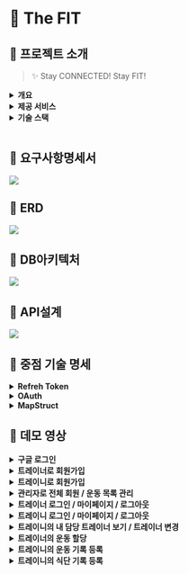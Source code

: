 # :runner: The FIT

## :muscle: 프로젝트 소개
>  :sparkles: Stay CONNECTED! Stay FIT!

<details>
<summary>
<b>개요</b>
</summary>
The FIT은 트레이너와 트레이니(회원)가 상호작용하는 플랫폼을 제공하여, 
<br>트레이너가 트레이니를 운동 및 식단 관리 측면에서 밀착 관리를 할 수 있도록 돕는 웹 애플리케이션입니다. 
</details>
<details>
<summary>
<b>제공 서비스</b>
</summary>

### :calendar: **_캘린더 (habit tracker)_**

:bow:트레이니는 각자 본인만의 캘린더를 통해서 본인의 운동 기록과 식단 기록을 확인할 수 있습니다.
<br>운동을 수행한 날과 식단을 등록한 날에는 각각 다른 색으로 표기가 됩니다.

:raising_hand:트레이너는 본인이 담당하고 있는 트레이니의 캘린더를 확인함으로써 기록을 트래킹할 수 있습니다. 

### :boxing_glove: **_운동 기록_**
:raising_hand:트레이너는 본인이 담당하고 있는 트레이니에게 운동을 할당할 수 있습니다. 
<br>후, 이에 관한 피드백을 등록할 수 있습니다.

:bow:트레이니는 트레이너가 할당한 운동을 수행함으로써 무게, 세트, 횟수 등 세세한 정보를 포함하여 운동을 기록할 수 있습니다. 
<br>후, 트레이너가 남긴 피드백을 확인할 수 있습니다.

### :green_salad: **_식단 기록_**
:bow:트레이니는 매일 식단을 사진과 상세 설명을 포함하여 등록할 수 있습니다. 

:raising_hand:트레이너는 본인이 담당하고 있는 트레이니의 식단 기록을 확인하고 
<br>후, 피드백을 남길 수 있습니다.

</details>

<details>
<summary>
<b>기술 스택</b>
</summary>
<h3>DB<h3>

<img src="https://img.shields.io/badge/mariaDB-003545?style=for-the-badge&logo=mariaDB&logoColor=white">
<img src="https://img.shields.io/badge/Redis-DC382D?style=for-the-badge&logo=Redis&logoColor=white"> 

<h3>FRONTEND<h3>

<img src="https://img.shields.io/badge/html5-E34F26?style=for-the-badge&logo=html5&logoColor=white">
<img src="https://img.shields.io/badge/javascript-F7DF1E?style=for-the-badge&logo=javascript&logoColor=black">
<img src="https://img.shields.io/badge/css-1572B6?style=for-the-badge&logo=css3&logoColor=white">
<img src="https://img.shields.io/badge/vue.js-4FC08D?style=for-the-badge&logo=vue.js&logoColor=white">
<img src="https://img.shields.io/badge/tailwindcss-skyblue?style=for-the-badge&logo=tailwindcss&logoColor=white">

<h3>BACKEND<h3>

<img src="https://img.shields.io/badge/spring-6DB33F?style=for-the-badge&logo=spring&logoColor=white">
<img src="https://img.shields.io/badge/gradle-02303A?style=for-the-badge&logo=gradle&logoColor=white">
<img src="https://img.shields.io/badge/java-007396?style=for-the-badge&logo=java&logoColor=white">

<h3>AWS<h3>

<img src="https://img.shields.io/badge/amazonaws-navy?style=for-the-badge&logo=amazonaws&logoColor=white">
<img src="https://img.shields.io/badge/amazonec2-skyblue?style=for-the-badge&logo=amazonec2&logoColor=white">
<img src="https://img.shields.io/badge/amazonrds-02303A?style=for-the-badge&logo=amazonrds&logoColor=white">
<img src="https://img.shields.io/badge/amazons3-orange?style=for-the-badge&logo=amazons3&logoColor=white">
<img src="https://img.shields.io/badge/amazonaws-yellow?style=for-the-badge&logo=amazonaws&logoColor=white">

<h3>COMMUNICATION</h3>

<img src="https://img.shields.io/badge/git-F05032?style=for-the-badge&logo=git&logoColor=white"><img src="https://img.shields.io/badge/github-181717?style=for-the-badge&logo=github&logoColor=white">
<img src="https://img.shields.io/badge/slack-purple?style=for-the-badge&logo=slack&logoColor=white">
</details>
<br>
  
## :muscle: 요구사항명세서
<img src="https://github.com/beyond-sw-camp-spring-project-The-fit/The-fit/blob/docs/The%20FIT%20%EC%82%AC%EC%A7%84%20%EC%9E%90%EB%A3%8C/The%20FIT%20%EC%9A%94%EA%B5%AC%EC%82%AC%ED%95%AD%20%EB%AA%85%EC%84%B8%EC%84%9C.png?raw=true">

## :muscle: ERD

<img src="https://github.com/beyond-sw-camp-spring-project-The-fit/The-fit/blob/docs/The%20FIT%20%EC%82%AC%EC%A7%84%20%EC%9E%90%EB%A3%8C/The%20FIT%20%EB%85%BC%EB%A6%AC%EC%A0%81%20ERD.png?raw=true">

## :muscle: DB아키텍처

<img src="https://github.com/beyond-sw-camp-spring-project-The-fit/The-fit/blob/docs/The%20FIT%20%EC%82%AC%EC%A7%84%20%EC%9E%90%EB%A3%8C/The%20FIT%20DB%20%EC%95%84%ED%82%A4%ED%85%8D%EC%B3%90.png?raw=true">

## :muscle: API설계
<img src="https://github.com/beyond-sw-camp-spring-project-The-fit/The-fit/blob/docs/The%20FIT%20%EC%82%AC%EC%A7%84%20%EC%9E%90%EB%A3%8C/The%20FIT%20API%EC%84%A4%EA%B3%84.png?raw=true">

## :muscle: 중점 기술 명세
<details>
<summary>
<b>Refreh Token</b>
</summary>
  
  ## Refreh Token 구현 방법 2가지
1. JWT 형태의 Refresh Token
    1. 토큰 자체에 데이터를 담을 수 있습니다.
    2. 데이터베이스에 별도로 액세스하지 않아도 된다는 점이 있고 따라 서버의 부하가 상대적으로 적습니다.
    3. Refresh Token 을 서버에서 제어할 수 없다는 단점
    4. Refresh Token 을 탈취당한 상황에서 토큰을 별달리 무효화 시키는 방법이 없습니다
2. JWT 형태가 아닌 Refresh Token
    1. 그 토큰을 사용자와 매핑되도록 데이터베이스에 저장
    2. Refresh Token 사용시 데이터베이스에 액세스
    3. 강제로 로그아웃 시키거나, 차단할 수 있게되고 또한 Refresh Token이 탈취되었을 경우 그 즉시 무효화시킬 수 있습니다.
    4. 
## 구현 방식
1. Access Token
    1. jwt 토큰 발급 : 페이 로더에 이메일과 유저의 role 담음
2. Refresh Token
    1. jwt 형태가 아닌 형태로 구현
    2. 유저에 관한 특정 정보를 페이로더에 담지 않음
    3. jwt로 형태로 구현하는 이유는 logged된 유저의 정보를 DB에 조회하지 않기 위함
    4. 한번 사용된 Refresh Token은 새로 발급 (RTR 방식)
    5. 발급된 RT와 AT를 모두 탈취 당했을 경우 서버에서 이를 알 수 있다.
3. Redis
    1. Key : R.T VS A.T
    2. A.T의 경우 (A.T : R.T)
    3. 그외 사용자의 정보(unique한)로 맵핑 할 경우 ( email : R.T)
</details>

<details>
<summary>
<b>OAuth</b>
</summary>
  
  ## 기본 개념
  - 권한 부여 승인을 위해 자체 생성한 Authorization Code를 전달하는 방식
  - 클라이언트가 사용자를 대신하여 특정 자원에 접근을 요청할 때 사용
  - Refresh Token의 사용이 가능한 방식
  - 
## 유저에서 권한 서버까지
1. 유저는 권한 부여 승인 요청
2. 이후 클라이언트는 권한 서버 (구글)에서 제공하는 로그인 페이지를 브라우저를 띄움
3. 이 페이지를 통해 사용자가 로그인을 하면 권한 서버는 권한 부여 승인 코드 요청 시 전달받은 redirect_url로 Authorization Code를 전달
4. Authorization Code 는 권한 서버에서 제공하는 API를 통해 Access Token 으로 교환
  
</details>
<details>
<summary>
<b>MapStruct </b>
</summary>
  
## MapStruct 사용 이유
> MapStruct는 Java bean 유형 간의 매핑 구현을 단순화하는 코드 생성기로, 다음과 같은 이점을 제공합니다:
1. 컴파일 시점에 코드를 생성하여 런타임에서 안정성을 보장합니다.
2. 다른 매핑 라이브러리보다 압도적으로 속도가 빠릅니다.
3. 반복되는 객체 매핑에서 발생할 수 있는 오류를 줄이며, 구현 코드를 자동으로 만들어주기 때문에 사용이 쉽습니다.

## 매핑 인터페이스 정의
> 엔티티와 DTO 간 매핑을 위한 인터페이스를 생성합니다. MapStruct는 이 인터페이스를 구현하는 클래스를 자동으로 생성합니다.
> 
## 서비스 또는 컨트롤러에서 매핑 사용
Service 또는 Controller에서 Mapper 인스턴스를 사용하여 DTO와 엔티티 간의 변환을 수행합니다. 필드가 다른 경우 매핑을 하기 위해선 다음과 같이 @Mapping을 사용해서 명시해줘야 합니다.
매핑하려는 모든 컬럼들이 같다면 별도의 어노테이션으로 표시할 필요가 없지만, 만약 지정해야 하는 경우가 있다면 예시처럼 @Mapping을 이용하여 source에는 매핑값을 가지고 올 대상, target에는 매핑할 대상을 각각 작성해줍니다.
ource="trainer.id"와 같이 점(.)을 사용하는 이유는, 복합 객체 내부의 특정 필드를 지정하기 위함입니다.
> 즉, trainer 객체의 id 필드를 대상 객체의 trainerId 필드와 매핑하겠다는 의미입니다.
>  이렇게 되면 구현체는 자동으로 생성됩니다.
</details>


## :muscle: 데모 영상
<details>
<summary>
<b>구글 로그인</b>
</summary>
<img src="https://github.com/beyond-sw-camp/be03-4th-5team-The-FIT-devops-front/blob/1ee82addc71d841b3b8a6d8db4a81058047bc403/%EB%8D%B0%EB%AA%A8%20%EC%98%81%EC%83%81/0.%20%EA%B5%AC%EA%B8%80%EB%A1%9C%EA%B7%B8%EC%9D%B8.gif">
</details>

<details>
<summary>
<b>트레이너로 회원가입</b>
</summary>
<img src="https://github.com/beyond-sw-camp/be03-4th-5team-The-FIT-devops-front/blob/1ee82addc71d841b3b8a6d8db4a81058047bc403/%EB%8D%B0%EB%AA%A8%20%EC%98%81%EC%83%81/1.%20trainer%20%ED%9A%8C%EC%9B%90%EA%B0%80%EC%9E%85.gif">
</details>

<details>
<summary>
<b>트레이니로 회원가입</b>
</summary>
<img src="https://github.com/beyond-sw-camp/be03-4th-5team-The-FIT-devops-front/blob/1ee82addc71d841b3b8a6d8db4a81058047bc403/%EB%8D%B0%EB%AA%A8%20%EC%98%81%EC%83%81/2.%20member%20%ED%9A%8C%EC%9B%90%EA%B0%80%EC%9E%85.gif">
</details>

<details>
<summary>
<b>관리자로 전체 회원 / 운동 목록 관리</b>
</summary>
<img src="https://github.com/beyond-sw-camp/be03-4th-5team-The-FIT-devops-front/blob/1ee82addc71d841b3b8a6d8db4a81058047bc403/%EB%8D%B0%EB%AA%A8%20%EC%98%81%EC%83%81/3.%20admin%20%EC%A0%84%EC%B2%B4%ED%9A%8C%EC%9B%90%EA%B4%80%EB%A6%AC%2C%20%EC%9A%B4%EB%8F%99%EB%AA%A9%EB%A1%9D%EA%B4%80%EB%A6%AC.gif">
</details>

<details>
<summary>
<b>트레이너 로그인 / 마이페이지 / 로그아웃</b>
</summary>
<img src="[https://github.com/beyond-sw-camp-spring-project-The-fit/The-fit/blob/docs/%E1%84%83%E1%85%A6%E1%84%86%E1%85%A9%20%E1%84%8B%E1%85%A7%E1%86%BC%E1%84%89%E1%85%A1%E1%86%BC/4.%20trainer%20%E1%84%85%E1%85%A9%E1%84%80%E1%85%B3%E1%84%8B%E1%85%B5%E1%86%AB,%20%E1%84%82%E1%85%A2%E1%84%8C%E1%85%A5%E1%86%BC%E1%84%87%E1%85%A9,%20%E1%84%85%E1%85%A9%E1%84%80%E1%85%B3%E1%84%8B%E1%85%A1%E1%84%8B%E1%85%AE%E1%86%BA.gif?raw=true](https://github.com/beyond-sw-camp/be03-4th-5team-The-FIT-devops-front/blob/1ee82addc71d841b3b8a6d8db4a81058047bc403/%EB%8D%B0%EB%AA%A8%20%EC%98%81%EC%83%81/4.%20trainer%20%EB%A1%9C%EA%B7%B8%EC%9D%B8%2C%20%EB%82%B4%EC%A0%95%EB%B3%B4%2C%20%EB%A1%9C%EA%B7%B8%EC%95%84%EC%9B%83.gif)">
</details>

<details>
<summary>
<b>트레이니 로그인 / 마이페이지 / 로그아웃</b>
</summary>
<img src="https://github.com/beyond-sw-camp/be03-4th-5team-The-FIT-devops-front/blob/1ee82addc71d841b3b8a6d8db4a81058047bc403/%EB%8D%B0%EB%AA%A8%20%EC%98%81%EC%83%81/5.%20member%20%EB%A1%9C%EA%B7%B8%EC%9D%B8%2C%20%EB%82%B4%EC%A0%95%EB%B3%B4%2C%20%EB%A1%9C%EA%B7%B8%EC%95%84%EC%9B%83.gif">
</details>

<details>
<summary>
<b>트레이니의 내 담당 트레이너 보기 / 트레이너 변경</b>
</summary>
<img src="https://github.com/beyond-sw-camp/be03-4th-5team-The-FIT-devops-front/blob/1ee82addc71d841b3b8a6d8db4a81058047bc403/%EB%8D%B0%EB%AA%A8%20%EC%98%81%EC%83%81/6.%20member%20%ED%8A%B8%EB%A0%88%EC%9D%B4%EB%84%88%EB%B3%B4%EA%B8%B0%20%EB%B0%8F%20%ED%8A%B8%EB%A0%88%EC%9D%B4%EB%84%88%20%EC%88%98%EC%A0%95.gif">
</details>

<details>
<summary>
<b>트레이너의 운동 할당</b>
</summary>
<img src="https://github.com/beyond-sw-camp/be03-4th-5team-The-FIT-devops-front/blob/1ee82addc71d841b3b8a6d8db4a81058047bc403/%EB%8D%B0%EB%AA%A8%20%EC%98%81%EC%83%81/7.%20trainer%20%ED%8A%B8%EB%A0%88%EC%9D%B4%EB%8B%88%EC%97%90%EA%B2%8C%20%EC%9A%B4%EB%8F%99%ED%95%A0%EB%8B%B9.gif">
</details>

<details>
<summary>
<b>트레이니의 운동 기록 등록</b>
</summary>
<img src="https://github.com/beyond-sw-camp/be03-4th-5team-The-FIT-devops-front/blob/1ee82addc71d841b3b8a6d8db4a81058047bc403/%EB%8D%B0%EB%AA%A8%20%EC%98%81%EC%83%81/8.%20member%20%EC%9A%B4%EB%8F%99%EB%93%B1%EB%A1%9D.gif">
</details>

<details>
<summary>
<b>트레이니의 식단 기록 등록</b>
</summary>
<img src="https://github.com/beyond-sw-camp/be03-4th-5team-The-FIT-devops-front/blob/1ee82addc71d841b3b8a6d8db4a81058047bc403/%EB%8D%B0%EB%AA%A8%20%EC%98%81%EC%83%81/9.%20member%20%EC%8B%9D%EB%8B%A8%20%EB%93%B1%EB%A1%9D.gif">
</details>
